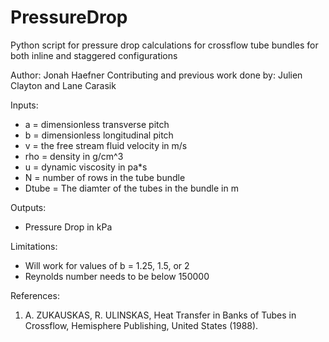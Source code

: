 # PressureDrop
Python script for pressure drop calculations for crossflow tube bundles for both inline and staggered configurations

Author: Jonah Haefner
Contributing and previous work done by: Julien Clayton and Lane Carasik

Inputs:
- a = dimensionless transverse pitch
- b = dimensionless longitudinal pitch
- v = the free stream fluid velocity in m/s 
- rho = density in g/cm^3
- u = dynamic viscosity in pa*s
- N = number of rows in the tube bundle 
- Dtube = The diamter of the tubes in the bundle in m

Outputs:
- Pressure Drop in kPa

Limitations:
- Will work for values of b = 1.25, 1.5, or 2
- Reynolds number needs to be below 150000

References:
1. A. ZUKAUSKAS, R. ULINSKAS, Heat Transfer in Banks of Tubes in Crossflow, Hemisphere Publishing, United States (1988).
